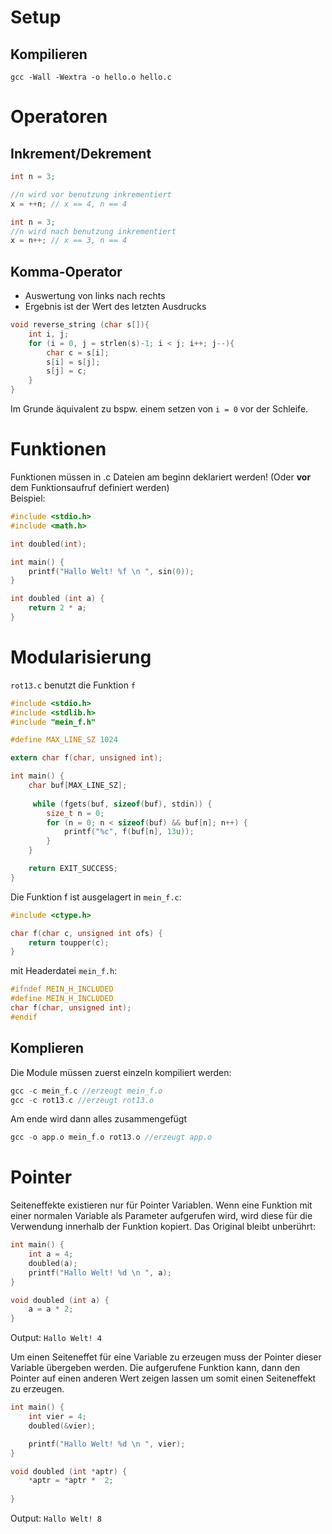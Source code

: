 # Setup
## Kompilieren
```terminal
gcc -Wall -Wextra -o hello.o hello.c
```

# Operatoren

## Inkrement/Dekrement

```C
int n = 3;

//n wird vor benutzung inkrementiert
x = ++n; // x == 4, n == 4

int n = 3;
//n wird nach benutzung inkrementiert
x = n++; // x == 3, n == 4
```

## Komma-Operator
* Auswertung von links nach rechts
* Ergebnis ist der Wert des letzten Ausdrucks
```C
void reverse_string (char s[]){
    int i, j;
    for (i = 0, j = strlen(s)-1; i < j; i++; j--){
        char c = s[i];
        s[i] = s[j];
        s[j] = c;
    }
}
```
Im Grunde äquivalent zu bspw. einem setzen von ```i = 0``` vor der Schleife.

# Funktionen
Funktionen müssen in .c Dateien am beginn deklariert werden! (Oder **vor** dem Funktionsaufruf definiert werden) \
Beispiel:
```C
#include <stdio.h>
#include <math.h>

int doubled(int);

int main() {
    printf("Hallo Welt! %f \n ", sin(0));
}

int doubled (int a) {
    return 2 * a;
}
```

# Modularisierung
```rot13.c``` benutzt die Funktion ```f```

```C
#include <stdio.h>
#include <stdlib.h>
#include "mein_f.h"

#define MAX_LINE_SZ 1024

extern char f(char, unsigned int);

int main() {
    char buf[MAX_LINE_SZ];
   
     while (fgets(buf, sizeof(buf), stdin)) {
        size_t n = 0;
        for (n = 0; n < sizeof(buf) && buf[n]; n++) {
            printf("%c", f(buf[n], 13u));
        }
    } 

    return EXIT_SUCCESS;
}
```
Die Funktion f ist ausgelagert in ```mein_f.c```:
```C
#include <ctype.h>

char f(char c, unsigned int ofs) {
    return toupper(c);
}
```
mit Headerdatei ```mein_f.h```:
```C
#ifndef MEIN_H_INCLUDED
#define MEIN_H_INCLUDED
char f(char, unsigned int);
#endif
```

## Komplieren
Die Module müssen zuerst einzeln kompiliert werden: 
```C
gcc -c mein_f.c //erzeugt mein_f.o
gcc -c rot13.c //erzeugt rot13.o
```
Am ende wird dann alles zusammengefügt
```C
gcc -o app.o mein_f.o rot13.o //erzeugt app.o
```

# Pointer

Seiteneffekte existieren nur für Pointer Variablen.
Wenn eine Funktion mit einer normalen Variable als Parameter aufgerufen wird, wird diese für die Verwendung innerhalb der Funktion kopiert. Das Original bleibt unberührt:
```C
int main() {
    int a = 4;
    doubled(a);
    printf("Hallo Welt! %d \n ", a);
}

void doubled (int a) {
    a = a * 2;
}
```
Output: ```Hallo Welt! 4 ```

Um einen Seiteneffet für eine Variable zu erzeugen muss der Pointer dieser Variable übergeben werden.
Die aufgerufene Funktion kann, dann den Pointer auf einen anderen Wert zeigen lassen um somit einen Seiteneffekt zu erzeugen.



```C
int main() {
    int vier = 4;
    doubled(&vier);

    printf("Hallo Welt! %d \n ", vier);
}

void doubled (int *aptr) {
    *aptr = *aptr *  2;
   
}
```
Output: ```Hallo Welt! 8 ```